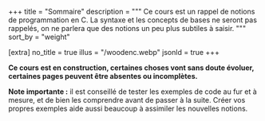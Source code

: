 +++
title = "Sommaire"
description = """
Ce cours est un rappel de notions de programmation en C. La syntaxe et les concepts de bases ne seront pas rappelés,
on ne parlera que des notions un peu plus subtiles à saisir.
"""
sort_by = "weight"

[extra]
no_title = true
illus = "/woodenc.webp"
jsonld = true
+++

**Ce cours est en construction, certaines choses vont sans doute évoluer, certaines pages peuvent être
absentes ou incomplètes.**

**Note importante :** il est conseillé de tester les exemples de code au fur et à mesure,
et de bien les comprendre avant de passer à la suite. Créer vos propres exemples aide aussi beaucoup à assimiler
les nouvelles notions.
